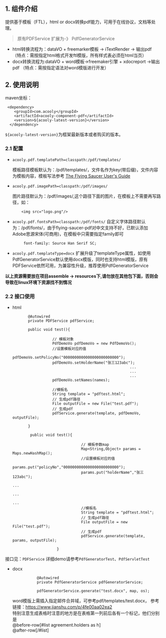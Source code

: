<!-- title: pdf组件 -->
<!-- type: app -->
<!-- author: shuijing -->
<!-- date: 2019-11-08 -->
## 1. 组件介绍
提供基于模板（FTL），html or docx转换pdf能力，可用于在线协议，文档等处理。

>原有PDFService  扩展为-》 PdfGeneratorService

* html转换流程为：dataVO + freemarker模板 -> iTextRender -> 输出pdf （特点：需按指定html格式开发ftl模版，所有样式表必须在html当页）
* docx转换流程为:dataVO + word模板->freemaker引擎 + xdocreport ->输出pdf （特点：需按指定语法对word模版进行开发）

## 2. 使用说明

maven坐标：

     <dependency>
        <groupId>com.acooly</groupId>
        <artifactId>acooly-component-pdf</artifactId>
        <version>${acooly-latest-version}</version>
      </dependency>

`${acooly-latest-version}`为框架最新版本或者购买的版本。

### 2.1 配置

* `acooly.pdf.templatePath=classpath:/pdf/templates/`

    模板路径模板默认为：/pdf/templates/，文件名作为key(带后缀)，文件内容为模板内容，模板写法参考
    [The Flying Saucer User's Guide](https://flyingsaucerproject.github.io/flyingsaucer/r8/guide/users-guide-R8.html)
    
* `acooly.pdf.imagePath=classpath:/pdf/images/`

    图片路径默认为：/pdf/images/,这个路径下面的图片，在模板上不需要再写路径，如：

          <img src="logo.png"/>

* `acooly.pdf.fontsPath=classpath:/pdf/fonts/` 
    自定义字体路径默认为：/pdf/fonts/，由于flying-saucer-pdf对中文支持不好，已默认添加Adobe思源宋体(可商用)，在模板中只需要指定family即可

           font-family: Source Han Serif SC;
           
* `acooly.pdf.templateType=docx` 
    扩展升级了templateType属性，如使用PdfGeneratorService默认使用docx模版，同时也支持html模版，原有PDFService依然可用，为兼容性升级，推荐使用PdfGeneratorService
       
**以上资源需要放在项目assemble -> resources下,请勿放在其他包下面，否则会导致在linux环境下资源找不到情况**

### 2.2 接口使用

* html

             @Autowired
             private PDFService pdfService;
            
             public void test(){
            
                        // 模板对象
                        PdfDemoVo pdfDemoVo = new PdfDemoVo();
                        //设置模板对应的值
                        pdfDemoVo.setPolicyNo("0000000000000000000000000");
                        pdfDemoVo.setHolderName("张三123abc");
                                                           ...
                                                           ...
                                                           ...
                        pdfDemoVo.setNames(names);
            
                        //模板名
                        String template = "pdftest.html";
                        // 生成pdf路径
                        File outputFile = new File("test.pdf");
                        // 生成pdf
                        pdfService.generate(template, pdfDemoVo, outputFile);
            
             }

              public void test(){

                                     // 模板参数map
                                     Map<String,Object> params = Maps.newHashMap();
                                     //设置模板对应的值
                                     params.put("policyNo","0000000000000000000000000");
                                     params.put("holderName","张三123abc");
                                                                        ...
                                                                        ...
                                                                        ...
                                     //模板名
                                     String template = "pdftest.html";
                                     // 生成pdf路径
                                     File outputFile = new File("test.pdf");
                                     // 生成pdf
                                     pdfService.generate(template, params, outputFile);

                          }


接口见：`PDFService`
详细demo请参考`PdfGeneratorTest`、`PdfServletTest`

* docx
    
                 @Autowired
                 private PdfGeneratorService pdfGeneratorService;
                     
                 pdfGeneratorService.generate("test.docx", map, os);

    word模版上需插入指定邮件合并域，可参考pdf/templates/test.docx， 参考链接：https://www.jianshu.com/p/4fe00aa02ea2  
    特别注意生成表格时注意的地方是在表格第一列前后各有一个标记，他们分别是  
    @before-row[#list agreement.holders as h]  
    @after-row[/#list]

